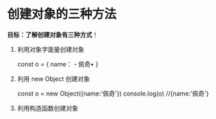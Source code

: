 # 创建对象的三种方法

**目标：了解创建对象有三种方式**！

1. 利用对象字面量创建対象

    const o = {
        name：・佩奇•
    }

2. 利用 new Object 创建对象

    const o = new Object({name:'佩奇'})
    console.log(o) //{name:'佩奇'}

3. 利用构造函数创建对象